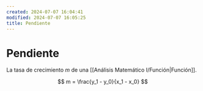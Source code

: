 ```yaml
---
created: 2024-07-07 16:04:41
modified: 2024-07-07 16:05:25
title: Pendiente
---
```


# Pendiente

La tasa de crecimiento $m$ de una [[Análisis Matemático I/Función|Función]].

$$
m = \frac{y_1 - y_0}{x_1 - x_0}
$$
